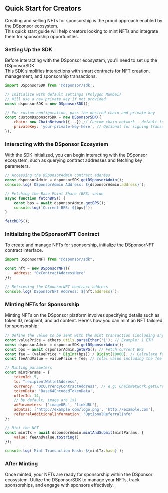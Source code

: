 ## Quick Start for Creators

Creating and selling NFTs for sponsorship is the proud approach enabled by the DSponsor ecosystem.  
This quick start guide will help creators looking to mint NFTs and integrate them for sponsorship opportunities.

### Setting Up the SDK

Before interacting with the DSponsor ecosystem, you'll need to set up the DSponsorSDK.  
This SDK simplifies interactions with smart contracts for NFT creation, management, and sponsorship transactions.

```javascript
import DSponsorSDK from '@dsponsor/sdk';

// Initialize with default settings (Polygon Mumbai)
// Will use a new private key if not provided
const dsponsorSDK = new DSponsorSDK();

// For custom configuration, pass the desired chain and private key
const customDsponsorSDK = new DSponsorSDK({
    chain: new ChainNetwork({...}),// Custom chain network - default to Polygon Mumbai
    privateKey: 'your-private-key-here', // Optional for signing transactions
});
```

### Interacting with the DSponsor Ecosystem

With the SDK initialized, you can begin interacting with the DSponsor ecosystem, such as querying contract addresses and fetching key parameters.

```javascript
// Accessing the DSponsorAdmin contract address
const dsponsorAdmin = dsponsorSDK.getDSponsorAdmin();
console.log(`DSponsorAdmin Address: ${dsponsorAdmin.address}`);

// Fetching the Base Point Share (BPS) value
async function fetchBPS() {
    const bps = await dsponsorAdmin.getBPS();
    console.log(`Current BPS: ${bps}`);
}

fetchBPS();
```

### Initializing the DSponsorNFT Contract

To create and manage NFTs for sponsorship, initialize the DSponsorNFT contract interface.

```javascript
import DSponsorNFT from "@dsponsor/sdk";

const nft = new DSponsorNFT({
    address: "0xContractAddressHere"
});

// Retrieving the DSponsorNFT contract address
console.log(`DSponsorNFT Address: ${nft.address}`);
```

### Minting NFTs for Sponsorship

Minting NFTs on the DSponsor platform involves specifying details such as token ID, recipient, and ad content. Here's how you can mint an NFT tailored for sponsorship:

```javascript
// Define the value to be sent with the mint transaction (including any fees)
const valuePrice = ethers.utils.parseEther('1'); // Example: 1 ETH
const dsponsorAdmin = dsponsorSDK.getDSponsorAdmin();
const bps = await dsponsorAdmin.getBPS(); // Fetch current BPS
const fee = (valuePrice * BigInt(bps)) / BigInt(10000); // Calculate fee based on BPS
const feeAndValue = valuePrice + fee; // Total value including the fee

// Minting parameters
const mintParams = {
    tokenId: 5,
    to: "recipientWalletAddress",
    currency: "0xCurrencyContractAddress", // e.g: ChainNetwork.getCurrencyAddress('USDC')
    tokenData: 'Base64EncodedTokenData',
    offerId: 14,
    // by default, image are 1x1
    adParameters: ['imageURL', 'linkURL'],
    adDatas: ['http://example.com/logo.png', 'http://example.com'],
    referralAdditionalInformation: 'OptionalReferralInfo'
};

// Mint the NFT
const mintTx = await dsponsorAdmin.mintAndSubmit(mintParams, {
    value: feeAndValue.toString()
});

console.log(`Mint Transaction Hash: ${mintTx.hash}`);
```

### After Minting

Once minted, your NFTs are ready for sponsorship within the DSponsor ecosystem. Utilize the DSponsorSDK to manage your NFTs, track sponsorships, and engage with sponsors effectively.

